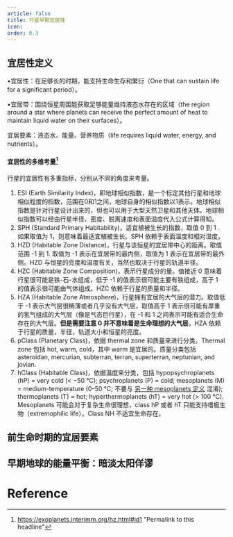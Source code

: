 ```yaml
---
article: false
title: 行星早期宜居性
icon: 
order: 0.3
---
```

## 宜居性定义

•宜居性：在足够长的时期，能支持生命生存和繁衍（One that can sustain life for a significant period）。

•宜居带：围绕恒星周围能获取足够能量维持液态水存在的区域（the region around a star where planets can receive the perfect amount of heat to maintain liquid water on their surfaces）。

宜居要素：液态水、能量、营养物质（life requires liquid water, energy, and nutrients）。

#### 宜居性的多维考量[^1]

行星的宜居性有多重指标，分别从不同的角度来考量。
1. ESI (Earth Similarity Index)，即地球相似指数，是一个标定其他行星和地球相似程度的指数，范围在0和1之间，地球自身的相似指数以1表示。地球相似指数是针对行星设计出来的，但也可以用于大型天然卫星和其他天体。地球相似指数可以经由行星半径、密度、脱离速度和表面温度代入公式计算得知。
2. SPH (Standard Primary Habitability)，适宜植被生长的指数，取值 0 到 1 . 如果取值为 1，则意味着最适宜植被生长。SPH 依赖于表面温度和相对湿度。
3. HZD (Habitable Zone Distance)，行星与该恒星的宜居带中心的距离。取值范围 -1 到 1. 取值为 -1 表示在宜居带的最内侧，取值为 1 表示在宜居带的最外侧。HZD 与恒星的亮度和温度有关，当然也取决于行星的轨道半径。
4. HZC (Habitable Zone Composition)，表示行星成分的量。值接近 0 意味着行星很可能是铁-石-水组成，低于 -1 的值表示很可能主要有铁组成，高于 1 的值表示很可能由气体组成。HZC 依赖于行星的质量和半径。
5. HZA (Habitable Zone Atmosphere)，行星拥有宜居的大气层的潜力。取值低于 -1 表示大气层很稀薄或者几乎没有大气层，取值高于 1 表示很可能有厚重的氢气组成的大气层（像是气态巨行星），在 -1 和 1 之间表示可能有适合生命存在的大气层。**但是需要注意 0 并不意味着是生命理想的大气层**。HZA 依赖于行星的质量，半径，轨道大小和恒星的亮度。
6. pClass (Planetary Class)，依据 thermal zone 和质量来进行分类。Thermal zone 包括 hot, warm, cold，其中 warm 是宜居的。质量分类包括 asteroidan, mercurian, subterran, terran, superterran, neptunian, and jovian.
7. hClass (Habitable Class)，依据温度来分类，包括 hypopsychroplanets (hP) = very cold (< −50 °C); psychroplanets (P) = cold; mesoplanets (M) = medium-temperature (0–50 °C; 不要与 [另一种 mesoplanets 定义](https://en.wikipedia.org/wiki/Mesoplanet) 混淆); thermoplanets (T) = hot; hyperthermoplanets (hT) = very hot (> 100 °C). Mesoplanets 可能会对于复杂生命很理想，class hP 或者 hT 只能支持嗜极生物（extremophilic life）。Class NH 不适宜生命存在。

## 前生命时期的宜居要素
## 早期地球的能量平衡：暗淡太阳佯谬

# Reference

[^1]: https://exoplanets.interimm.org/hz.html#id1 "Permalink to this headline"
